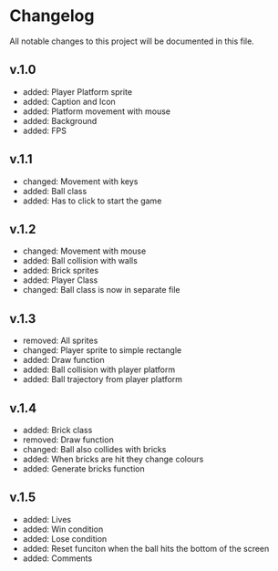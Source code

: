 # Changelog

All notable changes to this project will be documented in this file.

## v.1.0

- added: Player Platform sprite
- added: Caption and Icon
- added: Platform movement with mouse
- added: Background
- added: FPS

## v.1.1

- changed: Movement with keys
- added: Ball class
- added: Has to click to start the game

## v.1.2

- changed: Movement with mouse
- added: Ball collision with walls
- added: Brick sprites
- added: Player Class
- changed: Ball class is now in separate file

## v.1.3

- removed: All sprites
- changed: Player sprite to simple rectangle
- added: Draw function
- added: Ball collision with player platform
- added: Ball trajectory from player platform

## v.1.4

- added: Brick class
- removed: Draw function
- changed: Ball also collides with bricks
- added: When bricks are hit they change colours
- added: Generate bricks function

## v.1.5

- added: Lives
- added: Win condition
- added: Lose condition
- added: Reset funciton when the ball hits the bottom of the screen
- added: Comments
